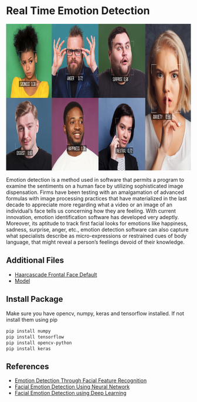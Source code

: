 # Real Time Emotion Detection
<img src="https://github.com/Bayunova28/Emotion_Detection/blob/main/Emotion.png" height="400" width="1000">

Emotion detection is a method used in software that permits a program to examine the sentiments on a human face by utilizing sophisticated image dispensation. 
Firms have been testing with an amalgamation of advanced formulas with image processing practices that have materialized in the last decade to appreciate more regarding what 
a video or an image of an individual’s face tells us concerning how they are feeling. With current innovation, emotion identification software has developed very adeptly. 
Moreover, its aptitude to track first facial looks for emotions like happiness, sadness, surprise, anger, etc., emotion detection software can also capture what specialists
describe as micro-expressions or restrained cues of body language, that might reveal a person’s feelings devoid of their knowledge.

## Additional Files
* [Haarcascade Frontal Face Default](https://github.com/Bayunova28/Emotion_Detection/blob/main/haarcascade_frontalface_default.xml)
* [Model](https://github.com/Bayunova28/Emotion_Detection/blob/main/model.h5)

## Install Package
Make sure you have opencv, numpy, keras and tensorflow  installed. If not install them using pip
```
pip install numpy
pip install tensorflow
pip install opencv-python
pip install keras
```
## References
* [Emotion Detection Through Facial Feature Recognition](https://web.stanford.edu/class/ee368/Project_Autumn_1617/Reports/report_pao.pdf)
* [Facial Emotion Detection Using Neural Network](https://www.researchgate.net/profile/Md-Forhad-Ali/publication/344331972_Facial_Emotion_Detection_Using_Neural_Network/links/5f68e384a6fdcc0086340933/Facial-Emotion-Detection-Using-Neural-Network.pdf)
* [Facial Emotion Detection using Deep Learning](https://www.diva-portal.org/smash/get/diva2:952138/FULLTEXT01.pdf)
